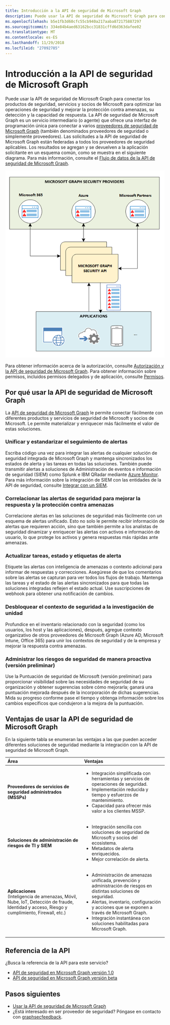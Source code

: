 ```yaml
---
title: Introducción a la API de seguridad de Microsoft Graph
description: Puede usar la API de seguridad de Microsoft Graph para conectar los productos de seguridad, servicios y socios de Microsoft para optimizar las operaciones de seguridad y mejorar la protección contra amenazas, su detección y la capacidad de respuesta. La API de seguridad de Microsoft Graph es un servicio intermediario (o agente) que ofrece una interfaz de programación única para conectar a varios proveedores de seguridad de Microsoft Graph (también denominados proveedores de seguridad o simplemente proveedores). Las solicitudes a la API de seguridad de Microsoft Graph están federadas a todos los proveedores de seguridad aplicables. Los resultados se agregan y se devuelven a la aplicación solicitante en un esquema común, como se muestra en el siguiente diagrama. Para más información, consulte el flujo de datos de la API de seguridad de Microsoft Graph.
ms.openlocfilehash: b5e1fb3d60cfc55cb940a217aaba872175887297
ms.sourcegitcommit: 334e84b4aed63162bcc31831cffd6d363dafee02
ms.translationtype: MT
ms.contentlocale: es-ES
ms.lasthandoff: 11/29/2018
ms.locfileid: "27092785"
---
```

# <a name="microsoft-graph-security-api-overview"></a>Introducción a la API de seguridad de Microsoft Graph

Puede usar la API de seguridad de Microsoft Graph para conectar los productos de seguridad, servicios y socios de Microsoft para optimizar las operaciones de seguridad y mejorar la protección contra amenazas, su detección y la capacidad de respuesta. La API de seguridad de Microsoft Graph es un servicio intermediario (o agente) que ofrece una interfaz de programación única para conectar a varios [proveedores de seguridad de Microsoft Graph](/graph/api/resources/securityvendorinformation?view=graph-rest-1.0) (también denominados proveedores de seguridad o simplemente proveedores). Las solicitudes a la API de seguridad de Microsoft Graph están federadas a todos los proveedores de seguridad aplicables. Los resultados se agregan y se devuelven a la aplicación solicitante en un esquema común, como se muestra en el siguiente diagrama. Para más información, consulte el [Flujo de datos de la API de seguridad de Microsoft Graph](security-dataflow.md).

![security_overview_diagram_1.png](./images/security-overview-diagram-1.png)

Para obtener información acerca de la autorización, consulte [Autorización y la API de seguridad de Microsoft Graph](security-authorization.md). Para obtener información sobre permisos, incluidos permisos delegados y de aplicación, consulte [Permisos](permissions-reference.md#security-permissions).

## <a name="why-use-the-microsoft-graph-security-api"></a>Por qué usar la API de seguridad de Microsoft Graph

La [API de seguridad de Microsoft Graph](/graph/api/resources/security-api-overview?view=graph-rest-1.0) le permite conectar fácilmente con diferentes productos y servicios de seguridad de Microsoft y socios de Microsoft. Le permite materializar y enriquecer más fácilmente el valor de estas soluciones.

### <a name="unify-and-standardize-alert-tracking"></a>Unificar y estandarizar el seguimiento de alertas

Escriba código una vez para integrar las alertas de cualquier solución de seguridad integrada de Microsoft Graph y mantenga sincronizados los estados de alerta y las tareas en todas las soluciones. También puede transmitir alertas a soluciones de Administración de eventos e información de seguridad (SIEM) como Splunk e IBM QRadar mediante [Azure Monitor](https://docs.microsoft.com/es-ES/azure/monitoring-and-diagnostics/monitor-stream-monitoring-data-event-hubs#what-can-i-do-with-the-monitoring-data-being-sent-to-my-event-hub). Para más información sobre la integración de SIEM con las entidades de la API de seguridad, consulte [Integrar con un SIEM](security-siemintegration.md).

### <a name="correlate-security-alerts-to-improve-threat-protection-and-response"></a>Correlacionar las alertas de seguridad para mejorar la respuesta y la protección contra amenazas

Correlacione alertas en las soluciones de seguridad más fácilmente con un esquema de alertas unificado. Esto no solo le permite recibir información de alertas que requieren acción, sino que también permite a los analistas de seguridad dinamizar y enriquecer las alertas con activos e información de usuario, lo que protege los activos y genera respuestas más rápidas ante amenazas.  

### <a name="update-alert-tags-status-and-assignments"></a>Actualizar tareas, estado y etiquetas de alerta

Etiquete las alertas con inteligencia de amenazas o contexto adicional para informar de respuestas y correcciones. Asegúrese de que los comentarios sobre las alertas se capturan para ver todos los flujos de trabajo. Mantenga las tareas y el estado de las alertas sincronizados para que todas las soluciones integradas reflejen el estado actual. Use suscripciones de webhook para obtener una notificación de cambios.  

### <a name="unlock-security-context-to-drive-investigation"></a>Desbloquear el contexto de seguridad a la investigación de unidad

Profundice en el inventario relacionado con la seguridad (como los usuarios, los host y las aplicaciones), después, agregue contexto organizativo de otros proveedores de Microsoft Graph (Azure AD, Microsoft Intune, Office 365) para unir los contextos de seguridad y de la empresa y mejorar la respuesta contra amenazas.

### <a name="proactively-manage-security-risks-preview"></a>Administrar los riesgos de seguridad de manera proactiva (versión preliminar)

Use la Puntuación de seguridad de Microsoft (versión preliminar) para proporcionar visibilidad sobre las necesidades de seguridad de su organización y obtener sugerencias sobre cómo mejorarla; ganará una puntuación mejorada después de la incorporación de dichas sugerencias. Mida su progreso conforme pase el tiempo y obtenga información sobre los cambios específicos que condujeron a la mejora de la puntuación.

## <a name="benefits-of-using-the-microsoft-graph-security-api"></a>Ventajas de usar la API de seguridad de Microsoft Graph

En la siguiente tabla se enumeran las ventajas a las que pueden acceder diferentes soluciones de seguridad mediante la integración con la API de seguridad de Microsoft Graph.  

|**Área**     | **Ventajas**|
|:---------------|:---------|
|**Proveedores de servicios de seguridad administrados (MSSPs)**|<ul><li>Integración simplificada con herramientas y servicios de operaciones de seguridad.</li> <li>Implementación reducida y tiempo y esfuerzos de mantenimiento.</li> <li>Capacidad para ofrecer más valor a los clientes MSSP.</li></ul>|
|**Soluciones de administración de riesgos de TI y SIEM**|<ul><li>Integración sencilla con soluciones de seguridad de Microsoft y socios del ecosistema.</li> <li>Metadatos de alerta enriquecidos.</li> <li>Mejor correlación de alerta.</li></ul>|
|**Aplicaciones** <br>(Inteligencia de amenazas, Móvil, Nube, IoT, Detección de fraude, Identidad y acceso, Riesgo y cumplimiento, Firewall, etc.)|<ul><li>Administración de amenazas unificada, prevención y administración de riesgos en distintas soluciones de seguridad.</li> <li>Alertas, inventario, configuración y acciones que se exponen a través de Microsoft Graph.</li> <li>Integración instantánea con soluciones habilitadas para Microsoft Graph.</li></ul>|

## <a name="api-reference"></a>Referencia de la API
¿Busca la referencia de la API para este servicio?

- [API de seguridad en Microsoft Graph versión 1.0](/graph/api/resources/security-api-overview?view=graph-rest-1.0)
- [API de seguridad en Microsoft Graph versión beta](/graph/api/resources/security-api-overview?view=graph-rest-beta)

## <a name="next-steps"></a>Pasos siguientes

- [Usar la API de seguridad de Microsoft Graph](/graph/api/resources/security-api-overview?view=graph-rest-1.0)
- ¿Está interesado en ser proveedor de seguridad? Póngase en contacto con [graphsecfeedback](mailto:graphsecfeedback@microsoft.com).
